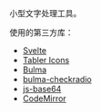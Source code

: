 小型文字处理工具。

使用的第三方库：

- [Svelte](https://svelte.dev)
- [Tabler Icons](https://tablericons.com/)
- [Bulma](https://bulma.io/)
- [bulma-checkradio](https://wikiki.github.io/form/checkradio/)
- [js-base64](https://github.com/dankogai/js-base64)
- [CodeMirror](codemirror.net/)